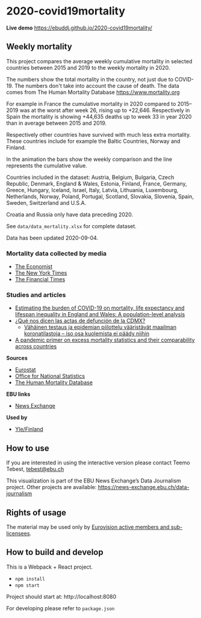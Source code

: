 # 2020-covid19mortality

**Live demo** https://ebuddj.github.io/2020-covid19mortality/

## Weekly mortality

This project compares the average weekly cumulative mortality in selected countries between 2015 and 2019 to the weekly mortality in 2020.

The numbers show the total mortality in the country, not just due to COVID-19. The numbers don't take into account the cause of death. The data comes from The Human Mortality Database https://www.mortality.org

For example in France the cumulative mortality in 2020 compared to 2015–2019 was at the worst after week 26, rising up to +22,646. Respectively in Spain the mortality is showing +44,635 deaths up to week 33 in year 2020 than in average between 2015 and 2019.

Respectively other countries have survived with much less extra mortality. These countries include for example the Baltic Countries, Norway and Finland.

In the animation the bars show the weekly comparison and the line represents the cumulative value.

Countries included in the dataset: Austria, Belgium, Bulgaria, Czech Republic, Denmark, England & Wales, Estonia, Finland, France, Germany, Greece, Hungary, Iceland, Israel, Italy, Latvia, Lithuania, Luxembourg, Netherlands, Norway, Poland, Portugal, Scotland, Slovakia, Slovenia, Spain, Sweden, Switzerland and U.S.A.

Croatia and Russia only have data preceding 2020.

See `data/data_mortality.xlsx` for complete dataset.

Data has been updated 2020-09-04.

### Mortality data collected by media

* [The Economist](https://github.com/TheEconomist/covid-19-excess-deaths-tracker) 
* [The New York Times](https://github.com/nytimes/covid-19-data/tree/master/excess-deaths)
* [The Financial Times](https://github.com/Financial-Times/coronavirus-excess-mortality-data)

### Studies and articles

* [Estimating the burden of COVID-19 on mortality, life expectancy and lifespan inequality in England and Wales: A population-level analysis](https://www.medrxiv.org/content/10.1101/2020.07.16.20155077v1.full.pdf)
* [¿Qué nos dicen las actas de defunción de la CDMX?](https://datos.nexos.com.mx/?p=1388)
  * [Vähäinen testaus ja epidemian piilottelu vääristävät maailman koronatilastoja – iso osa kuolemista ei päädy niihin](https://yle.fi/uutiset/3-11374008)
* [A pandemic primer on excess mortality statistics and their comparability across countries](https://ourworldindata.org/covid-excess-mortality)

**Sources**
* [Eurostat](https://appsso.eurostat.ec.europa.eu/nui/show.do?dataset=demo_r_mwk_ts&lang=en)
* [Office for National Statistics](https://www.ons.gov.uk/peoplepopulationandcommunity/birthsdeathsandmarriages/deaths/datasets/weeklyprovisionalfiguresondeathsregisteredinenglandandwales)
* [The Human Mortality Database](https://www.mortality.org/)

**EBU links**
* [News Exchange](https://news-exchange.ebu.ch/item_detail/38b5fd8b23f4d758a1b6222e31e4756f/2020_21041220)

**Used by**
* [Yle/Finland](https://yle.fi/uutiset/3-11516123)

## How to use

If you are interested in using the interactive version please contact Teemo Tebest, tebest@ebu.ch

This visualization is part of the EBU News Exchange’s Data Journalism project. Other projects are available: https://news-exchange.ebu.ch/data-journalism

## Rights of usage

The material may be used only by [Eurovision active members and sub-licensees](https://www.ebu.ch/eurovision-news/members-and-sublicensees).

## How to build and develop

This is a Webpack + React project.

* `npm install`
* `npm start`

Project should start at: http://localhost:8080

For developing please refer to `package.json`